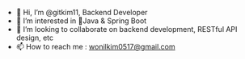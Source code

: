 - 👋 Hi, I’m @gitkim11, Backend Developer
- 👀 I’m interested in Java & Spring Boot
- 💞️ I’m looking to collaborate on backend development, RESTful API design, etc
- 📫 How to reach me : wonilkim0517@gmail.com

<!---
gitkim11/gitkim11 is a ✨ special ✨ repository because its `README.md` (this file) appears on your GitHub profile.
You can click the Preview link to take a look at your changes.
--->

